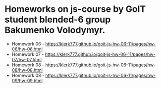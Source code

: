 
# Homeworks on js-course by GoIT student blended-6 group Bakumenko Volodymyr. 
- Homework 06 - https://klerk777.github.io/goit-js-hw-06-11/pages/hw-06/hw-06.html 
- Homework 07 - https://klerk777.github.io/goit-js-hw-06-11/pages/hw-07/hw-07.html 
- Homework 08 - https://klerk777.github.io/goit-js-hw-06-11/pages/hw-08/hw-08.html 
- Homework 08 - https://klerk777.github.io/goit-js-hw-06-11/pages/hw-09/hw-09.html 
